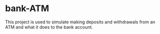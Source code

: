 # bank-ATM
This project is used to simulate making deposits and withdrawals from an ATM and what it does to the bank account.
